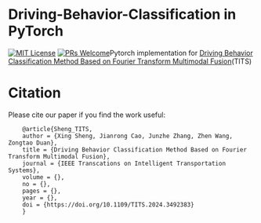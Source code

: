 # Driving-Behavior-Classification in PyTorch
[![MIT License](https://img.shields.io/badge/license-MIT-green.svg)](https://opensource.org/licenses/MIT) [![PRs Welcome](https://img.shields.io/badge/PRs-welcome-brightgreen.svg?style=flat-square)](http://makeapullrequest.com)Pytorch implementation for [Driving Behavior Classification Method Based on Fourier Transform Multimodal Fusion](https://ieeexplore.ieee.org/document/10756524/)(TITS)


# Citation
Please cite our paper if you find the work useful:<br>

        @article{Sheng_TITS,
        author = {Xing Sheng, Jianrong Cao, Junzhe Zhang, Zhen Wang, Zongtao Duan},
        title = {Driving Behavior Classification Method Based on Fourier Transform Multimodal Fusion},
        journal = {IEEE Transcations on Intelligent Transportation Systems},
        volume = {},
        no = {},
        pages = {},
        year = {},
        doi = {https://doi.org/10.1109/TITS.2024.3492383}
        }
